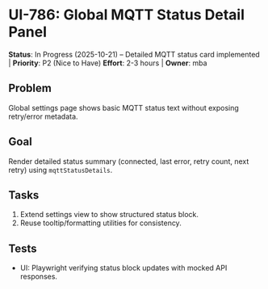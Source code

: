 # UI-786: Global MQTT Status Detail Panel

**Status**: In Progress (2025-10-21) – Detailed MQTT status card implemented | **Priority**: P2 (Nice to Have)
**Effort**: 2-3 hours | **Owner**: mba

## Problem

Global settings page shows basic MQTT status text without exposing retry/error metadata.

## Goal

Render detailed status summary (connected, last error, retry count, next retry) using `mqttStatusDetails`.

## Tasks

1. Extend settings view to show structured status block.
2. Reuse tooltip/formatting utilities for consistency.

## Tests

- UI: Playwright verifying status block updates with mocked API responses.
